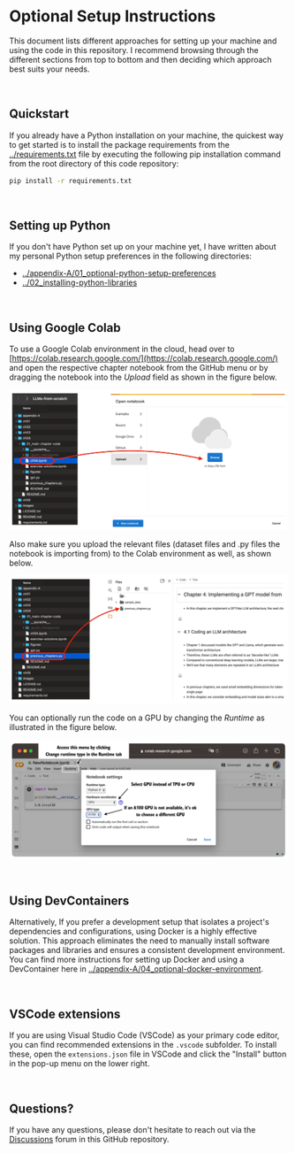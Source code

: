 # Optional Setup Instructions


This document lists different approaches for setting up your machine and using the code in this repository. I recommend browsing through the different sections from top to bottom and then deciding which approach best suits your needs.

&nbsp;

## Quickstart

If you already have a Python installation on your machine, the quickest way to get started is to install the package requirements from the [../requirements.txt](../requirements.txt) file by executing the following pip installation command from the root directory of this code repository:

```bash
pip install -r requirements.txt
```

&nbsp;

## Setting up Python

If you don't have Python set up on your machine yet, I have written about my personal Python setup preferences in the following directories:

- [../appendix-A/01_optional-python-setup-preferences](../appendix-A/01_optional-python-setup-preferences)
- [../02_installing-python-libraries](../appendix-A/02_installing-python-libraries)




&nbsp;

## Using Google Colab

To use a Google Colab environment in the cloud, head over to [https://colab.research.google.com/](https://colab.research.google.com/) and open the respective chapter notebook from the GitHub menu or by dragging the notebook into the *Upload* field as shown in the figure below.

<img src="./figures/1.webp" alt="1" width="700">


Also make sure you upload the relevant files (dataset files and .py files the notebook is importing from) to the Colab environment as well, as shown below.

<img src="./figures/2.webp" alt="2" width="700">


You can optionally run the code on a GPU by changing the *Runtime* as illustrated in the figure below.

<img src="./figures/3.webp" alt="3" width="700">


&nbsp;

## Using DevContainers

Alternatively, If you prefer a development setup that isolates a project's dependencies and configurations, using Docker is a highly effective solution. This approach eliminates the need to manually install software packages and libraries and ensures a consistent development environment. You can find more instructions for setting up Docker and using a DevContainer here in [../appendix-A/04_optional-docker-environment](../appendix-A/04_optional-docker-environment).

&nbsp;

## VSCode extensions

If you are using Visual Studio Code (VSCode) as your primary code editor, you can find recommended extensions in the `.vscode` subfolder. To install these, open the `extensions.json` file in VSCode and click the "Install" button in the pop-up menu on the lower right.

&nbsp;

## Questions?

If you have any questions, please don't hesitate to reach out via the [Discussions](https://github.com/rasbt/LLMs-from-scratch/discussions) forum in this GitHub repository.